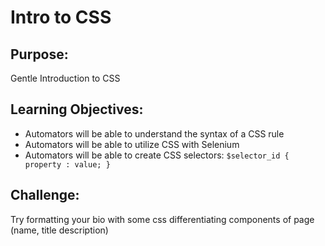 # Intro to CSS

## Purpose:
Gentle Introduction to CSS

## Learning Objectives:

- Automators will be able to understand the syntax of a CSS rule
- Automators will be able to utilize CSS with Selenium
- Automators will be able to create CSS selectors:
`$selector_id {
  property : value;
}`


## Challenge: 
Try formatting your bio with some css differentiating components of page (name, title description)
